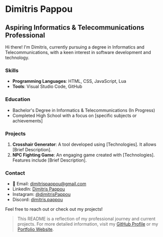 # Dimitris Pappou

## Aspiring Informatics & Telecommunications Professional

Hi there! I'm Dimitris, currently pursuing a degree in Informatics and Telecommunications, with a keen interest in software development and technology.

### Skills
- **Programming Languages**: HTML, CSS, JavaScript, Lua
- **Tools**: Visual Studio Code, GitHub

### Education
- Bachelor's Degree in Informatics & Telecommunications (In Progress)
- Completed High School with a focus on [specific subjects or achievements]

### Projects
1. **Crosshair Generator**: A tool developed using [Technologies]. It allows [Brief Description].
2. **NPC Fighting Game**: An engaging game created with [Technologies]. Features include [Brief Description].

### Contact
- 📧 Email: dimitrispappou@gmail.com
- LinkedIn: [Dimitris Pappou](https://www.linkedin.com/in/dimitrispappou/)
- Instagram: [@dimitrisPappou](https://www.instagram.com/dimitrispappou/)
- Discord: [dimitris.pappou](https://discordapp.com/users/986007036418465822)

Feel free to reach out or check out my projects!

> This README is a reflection of my professional journey and current projects. For more detailed information, visit my [GitHub Profile](https://github.com/DimitrisPappou) or my [Portfolio Website](https://dimitrispappou.github.io).

